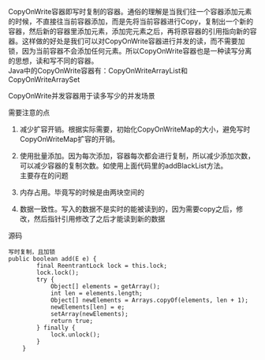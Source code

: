 
CopyOnWrite容器即写时复制的容器。通俗的理解是当我们往一个容器添加元素的时候，不直接往当前容器添加，而是先将当前容器进行Copy，复制出一个新的容器，然后新的容器里添加元素，添加完元素之后，再将原容器的引用指向新的容器。这样做的好处是我们可以对CopyOnWrite容器进行并发的读，而不需要加锁，因为当前容器不会添加任何元素。所以CopyOnWrite容器也是一种读写分离的思想，读和写不同的容器。  
Java中的CopyOnWrite容器有：CopyOnWriteArrayList和CopyOnWriteArraySet  

CopyOnWrite并发容器用于读多写少的并发场景    

需要注意的点  
1.  减少扩容开销。根据实际需要，初始化CopyOnWriteMap的大小，避免写时CopyOnWriteMap扩容的开销。

2.  使用批量添加。因为每次添加，容器每次都会进行复制，所以减少添加次数，可以减少容器的复制次数。如使用上面代码里的addBlackList方法。  
主要存在的问题
1. 内存占用。毕竟写的时候是由两块空间的
2. 数据一致性。写入的数据不是实时的能被读到的，因为需要copy之后，修改，然后指针引用修改了之后才能读到新的数据

源码

```
写时复制，且加锁
public boolean add(E e) {
        final ReentrantLock lock = this.lock;
        lock.lock();
        try {
            Object[] elements = getArray();
            int len = elements.length;
            Object[] newElements = Arrays.copyOf(elements, len + 1);
            newElements[len] = e;
            setArray(newElements);
            return true;
        } finally {
            lock.unlock();
        }
    }
```